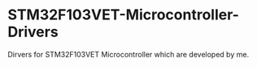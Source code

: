 # STM32F103VET-Microcontroller-Drivers
Dirvers for STM32F103VET Microcontroller which are developed by me.
